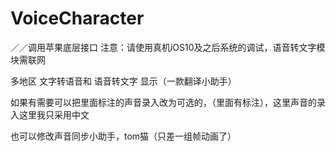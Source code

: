 # VoiceCharacter

／／调用苹果底层接口       注意：请使用真机iOS10及之后系统的调试，语音转文字模块需联网


多地区 文字转语音和 语音转文字 显示（一款翻译小助手）

如果有需要可以把里面标注的声音录入改为可选的，（里面有标注），这里声音的录入这里我只采用中文

也可以修改声音同步小助手，tom猫（只差一组帧动画了）
